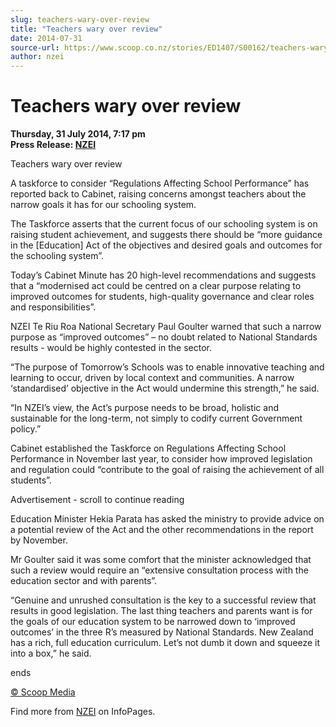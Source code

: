 ```yaml
---
slug: teachers-wary-over-review
title: "Teachers wary over review"
date: 2014-07-31
source-url: https://www.scoop.co.nz/stories/ED1407/S00162/teachers-wary-over-review.htm
author: nzei
---
```

Teachers wary over review
=========================

**Thursday, 31 July 2014, 7:17 pm**  
**Press Release: [NZEI](https://info.scoop.co.nz/NZEI)**

Teachers wary over review

  
A taskforce to consider “Regulations Affecting School Performance” has reported back to Cabinet, raising concerns amongst teachers about the narrow goals it has for our schooling system.

The Taskforce asserts that the current focus of our schooling system is on raising student achievement, and suggests there should be “more guidance in the \[Education\] Act of the objectives and desired goals and outcomes for the schooling system”.

Today’s Cabinet Minute has 20 high-level recommendations and suggests that a “modernised act could be centred on a clear purpose relating to improved outcomes for students, high-quality governance and clear roles and responsibilities”.

NZEI Te Riu Roa National Secretary Paul Goulter warned that such a narrow purpose as “improved outcomes” – no doubt related to National Standards results - would be highly contested in the sector.

“The purpose of Tomorrow’s Schools was to enable innovative teaching and learning to occur, driven by local context and communities. A narrow ‘standardised’ objective in the Act would undermine this strength,” he said.

“In NZEI’s view, the Act’s purpose needs to be broad, holistic and sustainable for the long-term, not simply to codify current Government policy.”

Cabinet established the Taskforce on Regulations Affecting School Performance in November last year, to consider how improved legislation and regulation could “contribute to the goal of raising the achievement of all students”.

Advertisement - scroll to continue reading





Education Minister Hekia Parata has asked the ministry to provide advice on a potential review of the Act and the other recommendations in the report by November.

Mr Goulter said it was some comfort that the minister acknowledged that such a review would require an “extensive consultation process with the education sector and with parents”.

“Genuine and unrushed consultation is the key to a successful review that results in good legislation. The last thing teachers and parents want is for the goals of our education system to be narrowed down to ‘improved outcomes’ in the three R’s measured by National Standards. New Zealand has a rich, full education curriculum. Let’s not dumb it down and squeeze it into a box,” he said.

ends

[© Scoop Media](http://www.scoop.co.nz/about/terms.html)

Find more from [NZEI](https://info.scoop.co.nz/NZEI) on InfoPages.
